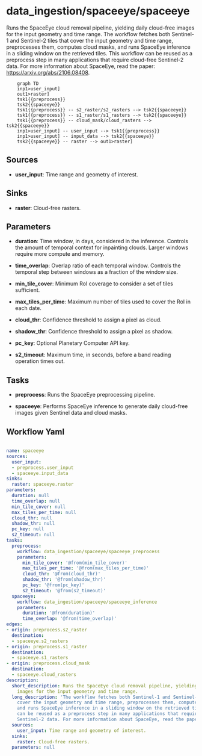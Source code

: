 # data_ingestion/spaceeye/spaceeye

Runs the SpaceEye cloud removal pipeline, yielding daily cloud-free images for the input geometry and time range. The workflow fetches both Sentinel-1 and Sentinel-2 tiles that cover the input geometry and time range, preprocesses them, computes cloud masks, and runs SpaceEye inference in a sliding window on the retrieved tiles. This workflow can be reused as a preprocess step in many applications that require cloud-free Sentinel-2 data. For more information about SpaceEye, read the paper: https://arxiv.org/abs/2106.08408.

```{mermaid}
    graph TD
    inp1>user_input]
    out1>raster]
    tsk1{{preprocess}}
    tsk2{{spaceeye}}
    tsk1{{preprocess}} -- s2_raster/s2_rasters --> tsk2{{spaceeye}}
    tsk1{{preprocess}} -- s1_raster/s1_rasters --> tsk2{{spaceeye}}
    tsk1{{preprocess}} -- cloud_mask/cloud_rasters --> tsk2{{spaceeye}}
    inp1>user_input] -- user_input --> tsk1{{preprocess}}
    inp1>user_input] -- input_data --> tsk2{{spaceeye}}
    tsk2{{spaceeye}} -- raster --> out1>raster]
```

## Sources

- **user_input**: Time range and geometry of interest.

## Sinks

- **raster**: Cloud-free rasters.

## Parameters

- **duration**: Time window, in days, considered in the inference. Controls the amount of temporal context for inpainting clouds. Larger windows require more compute and memory.

- **time_overlap**: Overlap ratio of each temporal window. Controls the temporal step between windows as a fraction of the window size.

- **min_tile_cover**: Minimum RoI coverage to consider a set of tiles sufficient.

- **max_tiles_per_time**: Maximum number of tiles used to cover the RoI in each date.

- **cloud_thr**: Confidence threshold to assign a pixel as cloud.

- **shadow_thr**: Confidence threshold to assign a pixel as shadow.

- **pc_key**: Optional Planetary Computer API key.

- **s2_timeout**: Maximum time, in seconds, before a band reading operation times out.

## Tasks

- **preprocess**: Runs the SpaceEye preprocessing pipeline.

- **spaceeye**: Performs SpaceEye inference to generate daily cloud-free images given Sentinel data and cloud masks.

## Workflow Yaml

```yaml

name: spaceeye
sources:
  user_input:
  - preprocess.user_input
  - spaceeye.input_data
sinks:
  raster: spaceeye.raster
parameters:
  duration: null
  time_overlap: null
  min_tile_cover: null
  max_tiles_per_time: null
  cloud_thr: null
  shadow_thr: null
  pc_key: null
  s2_timeout: null
tasks:
  preprocess:
    workflow: data_ingestion/spaceeye/spaceeye_preprocess
    parameters:
      min_tile_cover: '@from(min_tile_cover)'
      max_tiles_per_time: '@from(max_tiles_per_time)'
      cloud_thr: '@from(cloud_thr)'
      shadow_thr: '@from(shadow_thr)'
      pc_key: '@from(pc_key)'
      s2_timeout: '@from(s2_timeout)'
  spaceeye:
    workflow: data_ingestion/spaceeye/spaceeye_inference
    parameters:
      duration: '@from(duration)'
      time_overlap: '@from(time_overlap)'
edges:
- origin: preprocess.s2_raster
  destination:
  - spaceeye.s2_rasters
- origin: preprocess.s1_raster
  destination:
  - spaceeye.s1_rasters
- origin: preprocess.cloud_mask
  destination:
  - spaceeye.cloud_rasters
description:
  short_description: Runs the SpaceEye cloud removal pipeline, yielding daily cloud-free
    images for the input geometry and time range.
  long_description: 'The workflow fetches both Sentinel-1 and Sentinel-2 tiles that
    cover the input geometry and time range, preprocesses them, computes cloud masks,
    and runs SpaceEye inference in a sliding window on the retrieved tiles. This workflow
    can be reused as a preprocess step in many applications that require cloud-free
    Sentinel-2 data. For more information about SpaceEye, read the paper: https://arxiv.org/abs/2106.08408.'
  sources:
    user_input: Time range and geometry of interest.
  sinks:
    raster: Cloud-free rasters.
  parameters: null


```